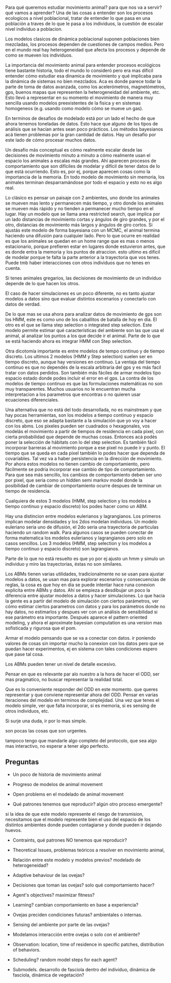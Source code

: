 
Para qué queremos estudiar movimiento animal? para que nos va a servir? qué vamos a aprender? Una de las cosas a  entender son los procesos ecologicos a nivel poblacional, tratar de entender lo que pasa en una población a traves de lo que le pasa a los individuos, la cuestión de escalar nivel individuo a poblacion. 

Los modelos clasicos de dinámica poblacional suponen poblaciones bien mezcladas, los procesos dependen de cuestiones de campos medios. Pero en el mundo real hay heterogeneidad que afecta los procesos y depende de como se mueven los individuos. 

La importancia del movimiento animal para entender procesos ecológicos tiene bastante historia, todo el mundo lo consideró pero era mas dificil entender cómo estudiar esa dinamica de movimiento y qué implicaba para la dinámica de sistemas no bien mezclados. Aca es donde parece todar la parte de toma de datos avanzada, como los acelerómetros, magnetómetros, gps, buenos mapas que representen la heterogeneidad del ambiente, etc. Esto llevó a representar en su momento el movimiento de manera muy sencilla usando modelos preexistentes de la fisica y en sistemas homogeneos (e.g. usando como modelo cómo se mueve un gas). 

En terminos de desafios de modelado está por un lado el hecho de que ahora tenemos toneladas de datos. Esto hace que alguno de los tipos de análisis que se hacían antes sean poco prácticos. Los métodos bayesianos acá tienen problemas por la gran cantidad de datos. Hay un desafio por este lado de cómo procesar muchos datos. 

Un desafio más conceptual es cómo realmente escalar desde las decisiones de movimiento minuto a minuto a cómo realmente usan el espacio los animales a escalas más grandes. Ahí aparecen procesos de comportamiento que son difíciles de modelar y difícil de tener datos de lo que está ocurriendo. Esto es, por ej, porque aparecen cosas como la importancia de la memoria. En todo modelo de movimiento sin memoria, los animales terminan desparramándose por todo el espacio y esto no es algo real. 

Lo clásico es pensar un paisaje con 2 ambientes, uno donde los animales se mueven mas lento y permanecen más tiempo, y otro donde los animales se mueven más rápido y no tienden a permanecer mucho tiempo en el lugar. Hay un modelo que se llama area restricted search, que implica por un lado distancias de movimiento cortas y ángulos de giro grandes, y por el otro, distancias de movimiento más largos y ángulos de giro cortos. Si ajustás este modelo de forma bayesiana con un MCMC, el animal termina haciendo una difusión para cualquier lado. Pero lo que ocurre en realidad es que los animales se quedan en un home range que es mas o menos estacionario, porque prefieren estar en lugares donde estuvieron antes, que es donde entra la memoria y los puntos de atraccion. esto ultimo es dificil de modelar porque te falta la parte anterior a la trayectoria que vos tenes. 
Puede tmb haber interacciones con otros individuos que no tenes en cuenta. 

Si tenes animales gregarios, las decisiones de movimiento de un individuo depende de lo que hacen los otros. 

El caso de hacer simulaciones es un poco diferente, no es tanto ajustar modelos a datos sino que evaluar distintos escenarios y conectarlo con datos de verdad. 

De lo que mas se usa ahora para analizar datos de movimiento de gps son los HMM, este es como uno de los caballitos de batalla de hoy en día. 
El otro es el que se llama step selection o integrated step selection. Este modelo permite estimar qué características del ambiente son las que usa el animal, al analizar los puntos a los que decide ir el animal. Parte de lo que se está haciendo ahora es integrar HMM con Step selection. 

Otra dicotomía importante es entre modelos de tempo continuo y de tiempo discreto. Los ultimos 2 modelos (HMM y Step selection) suelen ser en tiempo discreto, aunque hay versiones en continuo. La ventaja del tiempo continuo es que no dependés de la escala arbitraria del gps y es más facil tratar con datos perdidos. Son también más fáciles de armar modelos tipo espacio estado donde podes incluir el error en el gps. La contra de los modelos de tiempo continuo es que las formulaciones matemáticas no son muy transparentes. Muchos usuarios no le encuentran mucha interpretacion a los parametros que encontras o no quieren usar ecuaciones diferenciales. 

Una alternativa que no está del todo desarrollada, no es mainstream y que hay pocas herramientas, son los modelos a tiempo continuo y espacio discreto, que eso se adapta bastante a la simulación que yo voy a hacer con los abms. 
Los pixeles pueden ser cuadrados o hexagonales, vos modelás el movimiento a partir de tiempos de residencia en cada pixel, con cierta probabilidad que depende de muchas cosas. Entonces acá podés poner la selección de hábitats con lo del step selection. Es también fácil incorporar barreras al movimiento porque a ese pixel no puede ir y punto. El tiempo que se queda en cada pixel también lo podes hacer que dependa de covariables. Tal vez va a haber persistencia en la dirección de movimiento. Por ahora estos modelos no tienen cambio de comportamiento, pero fácilmente se podria incorporar ese cambio de tipo de comportamiento. Para que sea más sencillo, los cambios de comportamiento deben ser uno por pixel, que seria como un hidden semi markov model donde la posibilidad de cambiar de comportamiento ocurre despues de terminar un tiempo de residencia. 

Cualquiera de estos 3 modelos (HMM, step selection y los modelos a tiempo continuo y espacio discreto) los podes hacer como un ABM. 

Hay una distincion entre modelos eulerianos y lagrangianos. Los primeros implican modelar densidades y los 2dos modelan individuos. Un modelo euleriano seria uno de difusión, el 2do seria una trayectoria de particulas haciendo un random walk. Para algunos casos se pueden conectar de forma matematica los modelos eulerianos y lagrangianos pero solo en casos sencillos. 
Los 3 modelos (HMM, step selection y los modelos a tiempo continuo y espacio discreto) son lagrangianos. 

Parte de lo que no está resuelto es que yo por ej ajusto un hmm y simulo un individuo y miro las trayectorias, éstas no son similares. 


Los ABMs tienen varias utilidades, tradicionalmente no se usan para ajustar modelos a datos, se usan mas para explorar escenarios y consecuencias de reglas, la cosa es que hoy en dia se puede intentar hace runa conexion explicita entre ABMs y datos. Ahí se empieza a desdibujar un poco la diferencia entre ajustar modelos a datos y hacer simulaciones. 
Lo que hacia la gente es a partir del modelo de simulación con ciertos parámetros, ver cómo estimar ciertos parametros con datos y para los parámetros donde no hay datos, no estimarlos y despues ver con un análisis de sensibilidad si ese parámetro era importante.  Después aparece el pattern oriented modeling, y ahora el aproximate bayesian computation es una version mas sofisticada y rigurosa que el pom. 


Armar el modelo pensando que se va a conectar con datos. ir poniendo valores de cosas sin importar mucho la conexion con los datos pero que se puedan hacer experimentos, ej en sistema con tales condiciones espero que pase tal cosa. 


Los ABMs pueden tener un nivel de detalle excesivo. 





Pensar en que es relevante par alo nuestro a la hora de hacer el ODD, ser mas pragmatico, no buscar representar la realidad total. 

Que es lo conveniente responder del ODD en este momento. que queres representar y que conviene representar ahora del ODD. Pensar en varias iteraciones del modelo en terminos de complejidad. Una vez que tenes el modelo simple, ver que falta incorporar, si es memoria, si es sensing de otros individuos, etc. 

Si surje una duda, ir por lo mas simple. 


son pocas las cosas que son urgentes. 

tampoco tengo que mandarle algo completo del protocolo, que sea algo mas interactivo, no esperar a tener algo perfecto. 




## Preguntas

- Un poco de historia de movimiento animal



- Progreso de modelos de animal movement



- Open problems en el modelado de animal movement




- Qué patrones tenemos que reproducir? algún otro proceso emergente?

si la idea de que este modelo represente el riesgo de transmision, necesitamos que el modelo represente bien el uso del espacio de los distintos ambientes donde pueden contagiarse y donde pueden ir dejando huevos. 




- Contraints, qué patrones NO tenemos que reproducir? 






- Theoretical Issues, problemas teóricos a resolver en movimiento animal, 




- Relación entre este modelo y modelos previos? modelado de heterogeneidad?




- Adaptive behaviour de las ovejas? 




- Decisiones que toman las ovejas? solo qué comportamiento hacer?




- Agent's objectives? maximizar fitness?




- Learning? cambian comportamiento en base a experiencia?




- Ovejas preciden condiciones futuras? ambientales o internas.




- Sensing del ambiente por parte de las ovejas?




- Modelamos interacción entre ovejas o solo con el ambiente?





- Observation: location, time of residence in specific patches, distribution of behaviors. 









- Scheduling? random model steps for each agent?





- Submodels. desarrollo de fasciola dentro del individuo, dinámica de fasciola, dinámica de vegetación?






